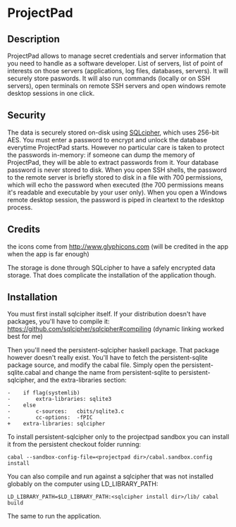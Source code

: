 # ProjectPad

## Description

ProjectPad allows to manage secret credentials and server information that you need to handle as a software developer. List of
servers, list of point of interests on those servers (applications, log files, databases, servers). It will securely store
paswords.
It will also run commands (locally or on SSH servers), open terminals on remote SSH servers and open windows remote desktop
sessions in one click.

## Security

The data is securely stored on-disk using [SQLcipher][], which uses 256-bit AES. You must enter a password to encrypt and unlock
the database everytime ProjectPad starts. However no particular care is taken to protect the passwords in-memory: if someone can
dump the memory of ProjectPad, they will be able to extract passwords from it.
Your database password is never stored to disk. When you open SSH shells, the password to the remote server is briefly stored
to disk in a file with 700 permissions, which will echo the password when executed (the 700 permissions means it's readable and executable by your user only). When you open a Windows remote desktop session, the password is piped in cleartext to the rdesktop process.

## Credits
the icons come from http://www.glyphicons.com (will be credited in the app when the app is far enough)

The storage is done through SQLcipher to have a safely encrypted data storage.
That does complicate the installation of the application though.

## Installation
You must first install sqlcipher itself. If your distribution doesn't have packages, you'll have to compile it:
https://github.com/sqlcipher/sqlcipher#compiling
(dynamic linking worked best for me)

Then you'll need the persistent-sqlcipher haskell package. That package however doesn't really exist. You'll have to fetch the
persistent-sqlite package source, and modify the cabal file. Simply open the persistent-sqlite.cabal and change the name from
persistent-sqlite to persistent-sqlcipher, and the extra-libraries section:

    -    if flag(systemlib)
    -        extra-libraries: sqlite3
    -    else
    -        c-sources:   cbits/sqlite3.c
    -        cc-options:  -fPIC
    +    extra-libraries: sqlcipher

To install persistent-sqlcipher only to the projectpad sandbox you can install it from the persistent checkout folder running:

    cabal --sandbox-config-file=<projectpad dir>/cabal.sandbox.config install

You can also compile and run against a sqlcipher that was not installed globably on the computer using LD_LIBRARY_PATH:

    LD_LIBRARY_PATH=$LD_LIBRARY_PATH:<sqlcipher install dir>/lib/ cabal build

The same to run the application.

[SQLcipher]: https://www.zetetic.net/sqlcipher/
